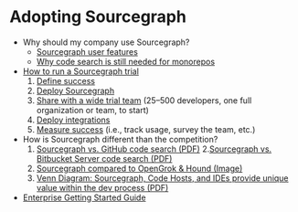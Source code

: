 # Adopting Sourcegraph

- Why should my company use Sourcegraph?
  - [Sourcegraph user features](../getting-started/index.md)
  - [Why code search is still needed for monorepos](code_search_in_monorepos.md)
- [How to run a Sourcegraph trial](trial/index.md)
  1. [Define success](trial/index.md#1-define-trial-success)
  1. [Deploy Sourcegraph](trial/index.md#2-deploy-sourcegraph)
  1. [Share with a wide trial team](trial/index.md#3-share-with-the-trial-team) (25–500 developers, one full organization or team, to start)
  1. [Deploy integrations](trial/index.md#4-deploy-integrations)
  1. [Measure success](trial/index.md#5-measure-success) (i.e., track usage, survey the team, etc.)
- How is Sourcegraph different than the competition?
  1. [Sourcegraph vs. GitHub code search  (PDF)](https://docs.google.com/document/d/1rz6V-7TY2dNeqgJhpqoqRha4LnY0dUpvM9L6oqi4WgE/edit)
  2.[Sourcegraph vs. Bitbucket Server code search (PDF)](https://storage.googleapis.com/sourcegraph-assets/docs/PDFs/Sourcegraph%20vs%20Bitbucket%20Server%20code%20search.pdf)
  3. [Sourcegraph compared to OpenGrok & Hound (Image)](https://storage.googleapis.com/sourcegraph-assets/docs/images/adopt/Code%20Search%20%26%20Intelligence%20Comparison%20-%20OpenGrok%20and%20Hound.png)
  4. [Venn Diagram: Sourcegraph, Code Hosts, and IDEs provide unique value within the dev process (PDF)](https://storage.googleapis.com/sourcegraph-assets/docs/PDFs/Soucegraph-Code%20host-IDE-Venn%20diagram.pdf)
- [Enterprise Getting Started Guide](./enterprise_getting_started_guide.md)
